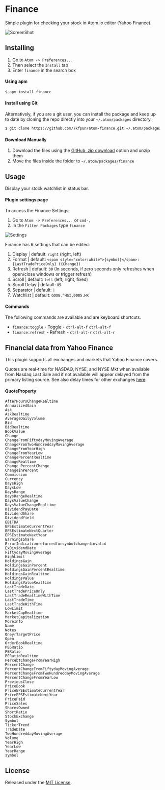 # Finance

Simple plugin for checking your stock in Atom.io editor (Yahoo Finance).

![ScreenShot](https://raw.github.com/7kfpun/atom-finance/master/screenshot.gif)


## Installing

1. Go to `Atom -> Preferences...`
2. Then select the `Install` tab
3. Enter `finance` in the search box

#### Using apm

```sh
$ apm install finance
```

#### Install using Git

Alternatively, if you are a git user, you can install the package and keep up to date by cloning the repo directly into your `~/.atom/packages` directory.

```sh
$ git clone https://github.com/7kfpun/atom-finance.git ~/.atom/packages/finance
```

#### Download Manually

1. Download the files using the [GitHub .zip download](https://github.com/7kfpun/atom-finance/archive/master.zip) option and unzip them
2. Move the files inside the folder to `~/.atom/packages/finance`


## Usage

Display your stock watchlist in status bar.

#### Plugin settings page

To access the Finance Settings:

1. Go to `Atom -> Preferences...` or `cmd-,`
2. In the `Filter Packages` type `finance`

![Settings](https://raw.github.com/7kfpun/atom-finance/master/settings.png)

Finance has 6 settings that can be edited:

1. Display | default: `right` (right, left)
2. Format | default: `<span style="color:white">{symbol}</span>: {LastTradePriceOnly} ({Change})`
3. Refresh | default: `30` (In seconds, if zero seconds only refreshes when open/close windows or trigger refresh)
4. Scroll | default: `left` (left, right, fixed)
4. Scroll Delay | default: `85`
5. Separator | default: ` | `
6. Watchlist | default: `GOOG,^HSI,0005.HK`

#### Commands

The following commands are available and are keyboard shortcuts.

* `finance:toggle` - Toggle - `ctrl-alt-f` `ctrl-alt-f`
* `finance:refresh` - Refresh - `ctrl-alt-r` `ctrl-alt-r`


## Financial data from Yahoo Finance

This plugin supports all exchanges and markets that Yahoo Finance covers.

Quotes are real-time for NASDAQ, NYSE, and NYSE Mkt when available from Nasdaq Last Sale and if not available will appear delayed from the primary listing source. See also delay times for other exchanges [here](https://help.yahoo.com/kb/finance/SLN2310.html).

#### QuoteProperty

    AfterHoursChangeRealtime
    AnnualizedGain
    Ask
    AskRealtime
    AverageDailyVolume
    Bid
    BidRealtime
    BookValue
    Change
    ChangeFromFiftydayMovingAverage
    ChangeFromTwoHundreddayMovingAverage
    ChangeFromYearHigh
    ChangeFromYearLow
    ChangePercentRealtime
    ChangeRealtime
    Change_PercentChange
    ChangeinPercent
    Commission
    Currency
    DaysHigh
    DaysLow
    DaysRange
    DaysRangeRealtime
    DaysValueChange
    DaysValueChangeRealtime
    DividendPayDate
    DividendShare
    DividendYield
    EBITDA
    EPSEstimateCurrentYear
    EPSEstimateNextQuarter
    EPSEstimateNextYear
    EarningsShare
    ErrorIndicationreturnedforsymbolchangedinvalid
    ExDividendDate
    FiftydayMovingAverage
    HighLimit
    HoldingsGain
    HoldingsGainPercent
    HoldingsGainPercentRealtime
    HoldingsGainRealtime
    HoldingsValue
    HoldingsValueRealtime
    LastTradeDate
    LastTradePriceOnly
    LastTradeRealtimeWithTime
    LastTradeTime
    LastTradeWithTime
    LowLimit
    MarketCapRealtime
    MarketCapitalization
    MoreInfo
    Name
    Notes
    OneyrTargetPrice
    Open
    OrderBookRealtime
    PEGRatio
    PERatio
    PERatioRealtime
    PercebtChangeFromYearHigh
    PercentChange
    PercentChangeFromFiftydayMovingAverage
    PercentChangeFromTwoHundreddayMovingAverage
    PercentChangeFromYearLow
    PreviousClose
    PriceBook
    PriceEPSEstimateCurrentYear
    PriceEPSEstimateNextYear
    PricePaid
    PriceSales
    SharesOwned
    ShortRatio
    StockExchange
    Symbol
    TickerTrend
    TradeDate
    TwoHundreddayMovingAverage
    Volume
    YearHigh
    YearLow
    YearRange
    symbol

## License

Released under the [MIT License](http://opensource.org/licenses/MIT).
